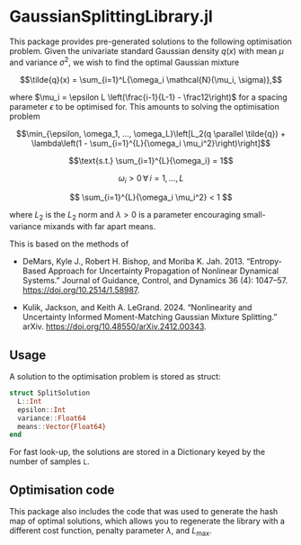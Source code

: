 # GaussianSplittingLibrary.jl
This package provides pre-generated solutions to the following optimisation problem. Given the univariate standard Gaussian density $q(x)$ with mean $\mu$ and variance $\sigma^2$, we wish to find the optimal Gaussian mixture

$$\tilde{q}(x) = \sum_{i=1}^L{\omega_i \mathcal{N}(\mu_i, \sigma)},$$

where $\mu_i = \epsilon L \left(\frac{i-1}{L-1} - \frac12\right)$ for a spacing parameter $\epsilon$ to be optimised for. This amounts to solving the optimisation problem

$$\min_{\epsilon, \omega_1, ..., \omega_L}\left[L_2(q \parallel \tilde{q}) + \lambda\left(1 - \sum_{i=1}^{L}{\omega_i \mu_i^2}\right)\right]$$

$$\text{s.t.} \sum_{i=1}^{L}{\omega_i} = 1$$

$$ \omega_i > 0 \,\forall\, i = 1, ..., L $$ 

$$ \sum_{i=1}^{L}{\omega_i \mu_i^2} < 1 $$

where $L_2$ is the $L_2$ norm and $\lambda > 0$ is a parameter encouraging small-variance mixands with far apart means. 

This is based on the methods of 

- DeMars, Kyle J., Robert H. Bishop, and Moriba K. Jah. 2013. “Entropy-Based Approach for Uncertainty Propagation of Nonlinear Dynamical Systems.” Journal of Guidance, Control, and Dynamics 36 (4): 1047–57. https://doi.org/10.2514/1.58987.

- Kulik, Jackson, and Keith A. LeGrand. 2024. “Nonlinearity and Uncertainty Informed Moment-Matching Gaussian Mixture Splitting.” arXiv. https://doi.org/10.48550/arXiv.2412.00343.



## Usage
A solution to the optimisation problem is stored as struct:
```julia
struct SplitSolution
  L::Int
  epsilon::Int
  variance::Float64
  means::Vector{Float64}
end
```

For fast look-up, the solutions are stored in a Dictionary keyed by the number of samples `L`.

## Optimisation code 
This package also includes the code that was used to generate the hash map of optimal solutions, which allows you to regenerate the library with a different cost function, penalty parameter $\lambda$, and $L_{\mathrm{max}}$. 


